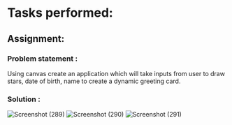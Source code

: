 # Tasks performed:
## Assignment:
### Problem statement :
Using canvas create an application which will take inputs from user to draw stars, date of birth, name to create a dynamic greeting card.

### Solution :
![Screenshot (289)](https://user-images.githubusercontent.com/49369387/156037831-5e034dd9-0dc2-446b-b8db-23015474e3b7.png)
![Screenshot (290)](https://user-images.githubusercontent.com/49369387/156037836-b9b1f1eb-f1a2-4fe6-bc4d-c9887a8bee88.png)
![Screenshot (291)](https://user-images.githubusercontent.com/49369387/156037837-e0a096cc-40c8-4a27-a7cb-be871143d7c0.png)

